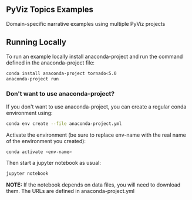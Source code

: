 PyViz Topics Examples
---------------------

Domain-specific narrative examples using multiple PyViz projects

## Running Locally

To run an example locally install anaconda-project and run the
command defined in the anaconda-project file:

```bash
conda install anaconda-project tornado<5.0
anaconda-project run
```

### Don't want to use anaconda-project?
If you don't want to use anaconda-project, you can create a regular
conda environment using:

```bash
conda env create --file anaconda-project.yml
```

Activate the environment (be sure to replace env-name with the real
name of the environment you created):

```bash
conda activate <env-name>
```

Then start a jupyter notebook as usual:

```bash
jupyter notebook
```

**NOTE:** If the notebook depends on data files, you will need to
download them. The URLs are defined in anaconda-project.yml